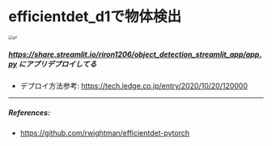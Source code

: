 # efficientdet_d1で物体検出

<img src="image/app.gif" alt="gif" style="zoom:50%;" />


##### https://share.streamlit.io/riron1206/object_detection_streamlit_app/app.py にアプリデプロイしてる

- デプロイ方法参考: https://tech.ledge.co.jp/entry/2020/10/20/120000


---------------------------------------------

##### References:
- https://github.com/rwightman/efficientdet-pytorch


